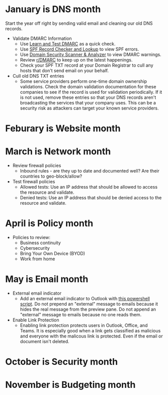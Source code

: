 # January is DNS month
Start the year off right by sending valid email and cleaning our old DNS records.
- Validate DMARC Information
  - Use [Learn and Test DMARC](https://www.learndmarc.com/) as a quick check.
  - Use [SPF Record Checker and Lookup](https://easydmarc.com/tools/spf-lookup) to view SPF errors.
  - Use [Domain Security Scanner & Analyzer](https://easydmarc.com/tools/domain-scanner) to view DMARC warnings.
  - Review [r/DMARC](https://www.reddit.com/r/DMARC) to keep up on the latest happenings.
  - Check your SPF TXT record at your Domain Registrar to cull any hosts that don't send email on your behalf.
- Cull old DNS TXT entries
  - Some service providers perform one-time domain ownership validations.  Check the domain validation documentation for these companies to see if the record is used for validation periodically.  If it is not used, remove these entries so that your DNS records aren't broadcasting the services that your company uses.  This can be a security risk as attackers can target your known service providers.

# Feburary is Website month

# March is Network month
- Review firewall policies
  - Inbound rules - are they up to date and documented well?  Are their countries to geo-block/allow?
- Test firewall policies
  - Allowed tests: Use an IP address that should be allowed to access the resource and validate.
  - Denied tests: Use an IP address that should be denied access to the resource and validate.

# April is Policy month
- Policies to review:
  - Business continuity
  - Cybersecurity
  - Bring Your Own Device (BYOD)
  - Work from home

# May is Email month
- External email indicator
  - Add an external email indicator to Outlook with [this powershell script](email_external.ps1).  Do not prepend an "external" message to emails because it hides the real message from the preview pane.  Do not append an "external" message to emails because no one reads them.
- Enable Link Protection
  - Enabling link protection protects users in Outlook, Office, and Teams.  It is especially good when a link gets classified as malicious and everyone with the malicous link is protected.  Even if the email or document isn't deleted.

# October is Security month

# November is Budgeting month
